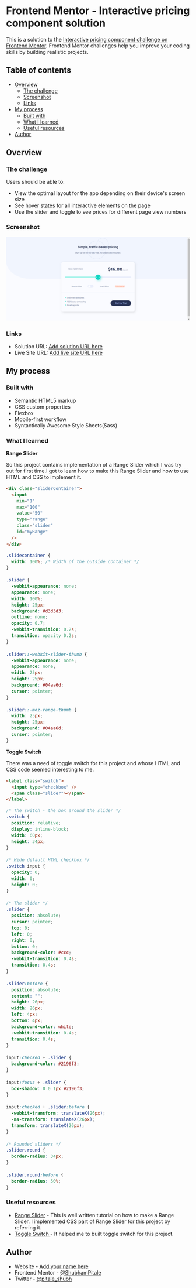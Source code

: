# Frontend Mentor - Interactive pricing component solution

This is a solution to the [Interactive pricing component challenge on Frontend Mentor](https://www.frontendmentor.io/challenges/interactive-pricing-component-t0m8PIyY8). Frontend Mentor challenges help you improve your coding skills by building realistic projects.

## Table of contents

- [Overview](#overview)
  - [The challenge](#the-challenge)
  - [Screenshot](#screenshot)
  - [Links](#links)
- [My process](#my-process)
  - [Built with](#built-with)
  - [What I learned](#what-i-learned)
  - [Useful resources](#useful-resources)
- [Author](#author)

## Overview

### The challenge

Users should be able to:

- View the optimal layout for the app depending on their device's screen size
- See hover states for all interactive elements on the page
- Use the slider and toggle to see prices for different page view numbers

### Screenshot

![](./dist/images/screenshot.png)

### Links

- Solution URL: [Add solution URL here](https://your-solution-url.com)
- Live Site URL: [Add live site URL here](https://your-live-site-url.com)

## My process

### Built with

- Semantic HTML5 markup
- CSS custom properties
- Flexbox
- Mobile-first workflow
- Syntactically Awesome Style Sheets(Sass)

### What I learned

**Range Slider**

So this project contains implementation of a Range Slider which I was try out for first time.I got to learn how to make this Range Slider
and how to use HTML and CSS to implement it.

```html
<div class="sliderContainer">
  <input
    min="1"
    max="100"
    value="50"
    type="range"
    class="slider"
    id="myRange"
  />
</div>
```

```css
.slidecontainer {
  width: 100%; /* Width of the outside container */
}

.slider {
  -webkit-appearance: none;
  appearance: none;
  width: 100%;
  height: 25px;
  background: #d3d3d3;
  outline: none;
  opacity: 0.7;
  -webkit-transition: 0.2s;
  transition: opacity 0.2s;
}

.slider::-webkit-slider-thumb {
  -webkit-appearance: none;
  appearance: none;
  width: 25px;
  height: 25px;
  background: #04aa6d;
  cursor: pointer;
}

.slider::-moz-range-thumb {
  width: 25px;
  height: 25px;
  background: #04aa6d;
  cursor: pointer;
}
```

**Toggle Switch**

There was a need of toggle switch for this project and whose HTML and CSS code seemed interesting to me.

```html
<label class="switch">
  <input type="checkbox" />
  <span class="slider"></span>
</label>
```

```css
/* The switch - the box around the slider */
.switch {
  position: relative;
  display: inline-block;
  width: 60px;
  height: 34px;
}

/* Hide default HTML checkbox */
.switch input {
  opacity: 0;
  width: 0;
  height: 0;
}

/* The slider */
.slider {
  position: absolute;
  cursor: pointer;
  top: 0;
  left: 0;
  right: 0;
  bottom: 0;
  background-color: #ccc;
  -webkit-transition: 0.4s;
  transition: 0.4s;
}

.slider:before {
  position: absolute;
  content: "";
  height: 26px;
  width: 26px;
  left: 4px;
  bottom: 4px;
  background-color: white;
  -webkit-transition: 0.4s;
  transition: 0.4s;
}

input:checked + .slider {
  background-color: #2196f3;
}

input:focus + .slider {
  box-shadow: 0 0 1px #2196f3;
}

input:checked + .slider:before {
  -webkit-transform: translateX(26px);
  -ms-transform: translateX(26px);
  transform: translateX(26px);
}

/* Rounded sliders */
.slider.round {
  border-radius: 34px;
}

.slider.round:before {
  border-radius: 50%;
}
```

### Useful resources

- [Range Slider](https://www.w3schools.com/howto/howto_js_rangeslider.asp) - This is well written tutorial on how to make a Range Slider. I implemented CSS part of Range Slider for this project by referring it.
- [Toggle Switch ](https://www.w3schools.com/howto/howto_css_switch.asp) - It helped me to built toggle switch for this project.

## Author

- Website - [Add your name here](https://www.your-site.com)
- Frontend Mentor - [@ShubhamPitale](https://www.frontendmentor.io/profile/ShubhamPitale)
- Twitter - [@pitale_shubh](https://twitter.com/pitale_shubh)
